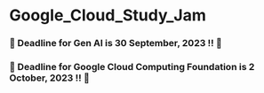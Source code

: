 # Google_Cloud_Study_Jam

### 🚨 Deadline for Gen AI is 30 September, 2023 ‼️ 🚨

### 🚨 Deadline for Google Cloud Computing Foundation is 2 October, 2023 ‼️ 🚨
